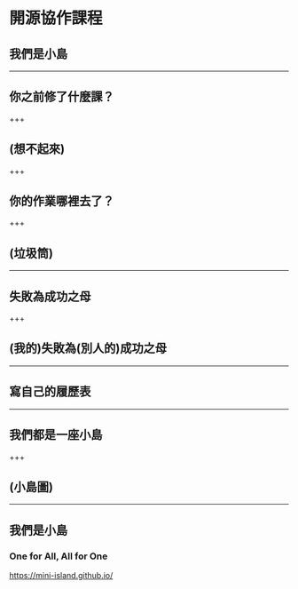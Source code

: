 # 開源協作課程
## 我們是小島

---

## 你之前修了什麼課？

+++

## (想不起來)

+++

## 你的作業哪裡去了？

+++

## (垃圾筒)

---

## 失敗為成功之母

+++

## (我的)失敗為(別人的)成功之母

---

## 寫自己的履歷表

---

## 我們都是一座小島

+++

## (小島圖)

---

## 我們是小島
### One for All, All for One
https://mini-island.github.io/
